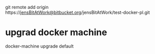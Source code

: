 git remote add origin https://jensBitAtWork@bitbucket.org/jensBitAtWork/test-docker-pl.git 

# upgrad docker machine
docker-machine upgrade default
